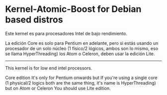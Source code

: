 # Kernel-Atomic-Boost for Debian based distros
Este kernel es para procesadores Intel de bajo rendimiento.

La edición Core es solo para Pentium en adelante, pero si estás usando un procesador de un solo núcleo (1 físico/2 lógicos, ambos son lo mismo, eso se llama HyperThreading) los Atom o Celeron, deben usar la edición Lite.

____________________________________________________________________________________________________________________________________________________________________

This kernel is for low end intel processors.

Core edition It's only for Pentium onwards but If you're using a single core (1 physical/2 logics both are the same thing, it's name is HyperThreading) but on Atom or Celeron You should use Lite edition.
